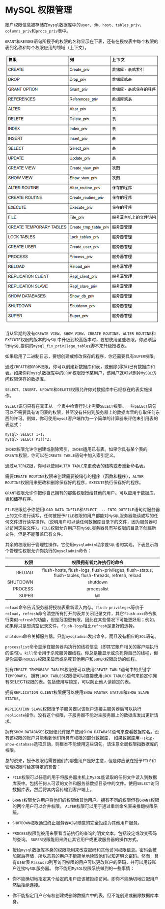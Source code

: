 # MySQL 权限管理

账户权限信息被存储在`mysql`数据库中的`user`、`db`、`host`、`tables_priv`、`columns_priv`和`procs_priv`表中。

`GRANT`和`REVOKE`语句所授予的权限的名称显示在下表，还有在授权表中每个权限的表列名称和每个权限应用的领域（上下文）。

![权限表](https://github.com/LzyRapx/Tutorial_MySQL/blob/master/%E6%9D%83%E9%99%90%E8%A1%A8.png)

当从早期的没有`CREATE VIEW`、`SHOW VIEW`、`CREATE ROUTINE`、`ALTER ROUTINE`和`EXECUTE`权限的版本的`MySQL`中升级到较高版本时，要想使用这些权限，你必须运行`MySQL`提供的`mysql_fix_privilege_tables`脚本来升级授权表。

如果启用了二进制日志，要想创建或修改保存的程序，你还需要具有`SUPER`权限。

通过`CREATE`和`DROP`权限，你可以创建新数据库和表，或删除(移掉)已有数据库和表。如果你将`mysql`数据库中的`DROP`权限授予某用户，该用户就可以删掉`MySQL`访问权限保存的数据库。

`SELECT`、`INSERT`、`UPDATE`和`DELETE`权限允许你对数据库中已经存在的表实施操作。

`SELECT`语句只有在真正从一个表中检索行时才需要`SELECT`权限。一些`SELECT`语句可以不需要具有访问表的权限，甚至没有任何到服务器上的数据库里的存取任何东西的许可。例如，你可使用`mysql`客户端作为一个简单的计算器来评估未引用表的表达式：
```
mysql> SELECT 1+1;
mysql> SELECT PI()*2;
```
`INDEX`权限允许你创建或删除索引，`INDEX`适用已有表。如果你具有某个表的`CREATE`权限，你可以在`CREATE TABLE`语句中加入索引定义。

通过`ALTER`权限，你可以使用`ALTER TABLE`来更改表的结构或者重新命名表。

需要`CREATE ROUTINE`权限来创建需要被储存的程序（函数和程序），`ALTER ROUTINE`权限用来更改和删除保存好的程序，`EXECUTE`执行保存好的程序。

`GRANT`权限允许你把你自己拥有的那些权限授给其他的用户。可以应用于数据库、表和储存程序。

`FILE`权限给予你使用`LOAD DATA INFILE`和`SELECT ... INTO OUTFILE`语句对服务器上的文件进行读写，任何被授予`FILE`权限的用户都能对`MySQL`服务器能读或写的任何文件进行读写操作。(说明用户可以读任何数据库目录下的文件，因为服务器可以访问这些文件）。`FILE`权限允许用户在`MySQL`服务器具有写权限的目录下创建新文件，但是不能覆盖已有文件。

其余的权限用于管理性操作，它使用`mysqladmin`程序或`SQL`语句实现。下表显示每个管理性权限允许你执行的`mysqladmin`命令：

|权限 | 权限拥有者允许执行的命令 | 
|----:|:-----:|
|RELOAD|flush-hosts, flush-logs, flush-privileges, flush-status, flush-tables, flush-threads, refresh, reload|
|SHUTDOWN | shutdown  |
|PROCESS|processlist|
|SUPER|kill|

`reload`命令告诉服务器将授权表重新读入内存。`flush-privileges`等价于`reload`，`refresh`命令清空所有打开的表并关闭记录文件，其它`flush-xxx`命令执行类似`refresh`的功能，但是范围更有限，因此在某些情况下可能更好用；例如，如果你只是想清空记录文件，`flush-logs`相比`refresh`是更好的选择。

`shutdown`命令关掉服务器。只能`mysqladmin`发出命令，而且没有相应的`SQL`语句。

`processlist`命令显示在服务器内执行的线程信息（即其它账户相关的客户端执行的语句）。`kill`命令用于杀死服务器线程。你总是能显示或杀死你自己的线程，但是你需要`PROCESS`权限来显示或杀死其他用户和`SUPER`权限启动的线程。

拥有`CREATE TEMPORARY TABLES`权限便可以使用`CREATE TABLE`语句中的关键字T`EMPORARY`。 拥有`LOCK TABLES`权限便可以直接使用`LOCK TABLES`语句来锁定你拥有SELECT权限的表。包括使用写锁定，可以防止他人读锁定的表。

拥有`REPLICATION CLIENT`权限便可以使用`SHOW MASTER STATUS`和`SHOW SLAVE STATUS`。

`REPLICATION SLAVE`权限授予子服务器以该账户连接主服务器后可以执行`replicate`操作。没有这个权限，子服务器不能对主服务器上的数据库发出更新请求。

拥有`SHOW DATABASES`权限便允许账户使用`SHOW DATABASE`语句来查看数据库名。没有该权限的账户只能看到他们所具有权限的部分数据库， 如果数据库用--`skip-show-database`选项启动，则根本不能使用这些语句。请注意全局权限指数据库的权限。

总的说来，授予权限给需要他们的那些用户是好主意，但是你应该在授予`FILE`和管理权限时给定特定的警告：
- `FILE`权限可以任意的用于将服务器主机上`MySQL`能读取的任何文件读入到数据库表中。包括任何人可读的文件和服务器数据目录中的文件。使用`SELECT`访问数据库表，然后将其内容传输到客户端上。
- `GRANT`权限允许用户将他们的权限给其他用户。拥有不同的权限但有`GRANT`权限的两个用户可以合并权限。 `ALTER`权限可以用于通过重新命名表来推翻权限系统。
- `SHUTDOWN`权限通过终止服务器可以随意的完全拒绝为其他用户服务。
- `PROCESS`权限能被用来察看当前执行的查询的明文文本，包括设定或改变密码的查询。 `SUPER`权限能用来终止其它用户或更改服务器的操作方式。
- 授给`mysql`数据库本身的权限能用来改变密码和其他访问权限信息。密码会被加密后存储，所以恶意的用户不能简单地读取他们以知道明文密码。然而，具有user表 `Password`列写访问权限的用户可以更改账户的密码，并可以用该账户连接`MySQL`服务器。
你不能用`MySQL`权限系统做到的一些事情：

- 你不能确切地指定某个给定的用户应该被拒绝访问。即你不能确切地匹配用户然后拒绝连接。
- 你不能指定用户它有权创建或删除数据库中的表，但不能创建或删除数据库本身。
